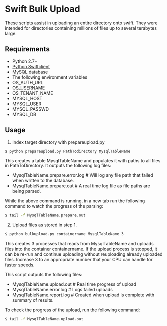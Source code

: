 # Swift Bulk Upload

These scripts assist in uploading an entire directory onto swift. They were intended for directories containing millions of files up to several terabytes large.

## Requirements
* Python 2.7+
* [Python Swiftclient][python-swiftclient]
* MySQL database
* The following environment variables
 * OS_AUTH_URL
 * OS_USERNAME
 * OS_TENANT_NAME
 * MYSQL_HOST
 * MYSQL_USER
 * MYSQL_PASSWD
 * MYSQL_DB

## Usage
1. Index target directory with prepareupload.py

```sh
$ python prepareupload.py PathTodirectory MysqlTableName
```

This creates a table MysqlTableName and populates it with paths to all files in PathToDirectory. It outputs the following log files:

* MysqlTableName.prepare.error.log # Will log any file path that failed when written to the database.
* MysqlTableName.prepare.out # A real time log file as file paths are being parsed.

While the above command is running, in a new tab run the following command to watch the progress of the parsing:
```sh
$ tail -f MysqlTableName.prepare.out
```

2. Upload files as stored in step 1.

```sh
$ python bulkupload.py containername MysqlTableName 3
```

This creates 3 processes that reads from MysqlTableName and uploads files into the container containername. If the upload process is stopped, it can be re-run and continue uploading without reuploading already uploaded files. Increase 3 to an appropriate number that your CPU can handle for faster speeds.

This script outputs the following files:
* MysqlTableName.upload.out # Real time progress of upload
* MysqlTableName.error.log # Logs failed uploads
* MysqlTableName.report.log # Created when upload is complete with summary of results.



To check the progress of the upload, run the following command:

```sh
$ tail -f MysqlTableName.upload.out
```
[python-swiftclient]:https://pypi.python.org/pypi/python-swiftclient
